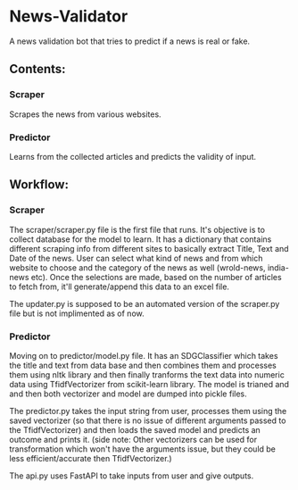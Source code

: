 # News-Validator

A news validation bot that tries to predict if a news is real or fake.

## Contents:

### Scraper

Scrapes the news from various websites.

### Predictor

Learns from the collected articles and predicts the validity of input.

## Workflow:

### Scraper

The scraper/scraper.py file is the first file that runs. It's objective is to collect database for the model to learn.
It has a dictionary that contains different scraping info from different sites to basically extract Title, Text and Date of the news.
User can select what kind of news and from which website to choose and the category of the news as well (wrold-news, india-news etc).
Once the selections are made, based on the number of articles to fetch from, it'll generate/append this data to an excel file.

The updater.py is supposed to be an automated version of the scraper.py file but is not implimented as of now.

### Predictor

Moving on to predictor/model.py file. It has an SDGClassifier which takes the title and text from data base and then combines them and processes them using nltk library and then finally tranforms the text data into numeric data using TfidfVectorizer from scikit-learn library.
The model is trianed and and then both vectorizer and model are dumped into pickle files.

The predictor.py takes the input string from user, processes them using the saved vectorizer (so that there is no issue of different arguments passed to the TfidfVectorizer) and then loads the saved model and predicts an outcome and prints it.
(side note: Other vectorizers can be used for transformation which won't have the arguments issue, but they could be less efficient/accurate then TfidfVectorizer.)

The api.py uses FastAPI to take inputs from user and give outputs.
